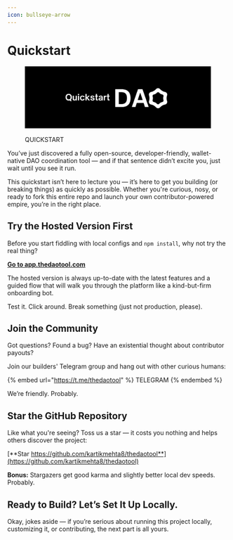 ```yaml
---
icon: bullseye-arrow
---
```


# Quickstart

<figure><img src="../.gitbook/assets/quickstart.png" alt=""><figcaption><p>QUICKSTART</p></figcaption></figure>

You’ve just discovered a fully open-source, developer-friendly, wallet-native DAO coordination tool — and if that sentence didn’t excite you, just wait until you see it run.

This quickstart isn’t here to lecture you — it’s here to get you building (or breaking things) as quickly as possible. Whether you're curious, nosy, or ready to fork this entire repo and launch your own contributor-powered empire, you’re in the right place.

## Try the Hosted Version First

Before you start fiddling with local configs and `npm install`, why not try the real thing?

[**Go to app.thedaotool.com**](https://app.thedaotool.com)

The hosted version is always up-to-date with the latest features and a guided flow that will walk you through the platform like a kind-but-firm onboarding bot.

Test it. Click around. Break something (just not production, please).

## Join the Community

Got questions? Found a bug? Have an existential thought about contributor payouts?

Join our builders' Telegram group and hang out with other curious humans:&#x20;

{% embed url="https://t.me/thedaotool" %}
TELEGRAM
{% endembed %}

We’re friendly. Probably.

## Star the GitHub Repository

Like what you're seeing? Toss us a star — it costs you nothing and helps others discover the project:

[**Star https://github.com/kartikmehta8/thedaotool**](https://github.com/kartikmehta8/thedaotool)

**Bonus:** Stargazers get good karma and slightly better local dev speeds. Probably.

## Ready to Build? Let’s Set It Up Locally.

Okay, jokes aside — if you’re serious about running this project locally, customizing it, or contributing, the next part is all yours.
